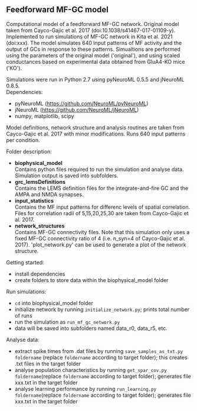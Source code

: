 ## Feedforward MF-GC model

Computational model of a feedforward MF-GC network. Original model taken from Cayco-Gajic et al. 2017 (doi:10.1038/s41467-017-01109-y). Implemented to run simulations of MF-GC network in Kita et al. 2021 (doi:xxx). The model simulates 640 input patterns of MF activity and the output of GCs in response to these patterns. Simualtions are performed using the parameters of the original model ('original'), and using scaled conductances based on experimental data obtained from GluA4-KO mice ('KO').  
  
Simulations were run in Python 2.7 using pyNeuroML 0.5.5 and jNeuroML 0.8.5.  
Dependencies:  
* pyNeuroML (https://github.com/NeuroML/pyNeuroML)  
* jNeuroML (https://github.com/NeuroML/jNeuroML)  
* numpy, matplotlib, scipy  
  
Model definitions, network structure and analysis routines are taken from Cayco-Gajic et al. 2017 with minor modifications. Runs 640 input patterns per condition.

Folder description:  
* __biophysical_model__  
Contains python files required to run the simulation and analyse data. Simulation output is saved into subfolders.
* __grc_lemsDefinitions__  
Contains the LEMS definition files for the integrate-and-fire GC and the AMPA and NMDA synapses.
* __input_statistics__  
Contains the MF input patterns for differenc levels of spatial correlation. Files for correlation radii of 5,15,20,25,30 are taken from Cayco-Gajic et al. 2017.
* __network_structures__  
Contains MF-GC connectivity files. Note that this simulation only uses a fixed MF-GC connectivity ratio of 4 (i.e. n_syn=4 of Cayco-Gajic et al. 2017). 'plot_network.py' can be used to generate a plot of the network structure.  
  
Getting started:  
* install dependencies  
* create folders to store data within the biophysical_model folder  

Run simulations:  
* `cd` into biophysical_model folder  
* initialize network by running `initialize_network.py`; prints total number of runs  
* run the simulation as `run_mf_gc_network.py`  
* data will be saved into subfolders named data_r0, data_r5, etc.  
  
Analyse data:  
* extract spike times from .dat files by running `save_samples_as_txt.py foldername` (replace `foldername` according to target folder); this creates .txt files in the target folder   
* analyse population characteristics by running `get_spar_cov.py foldername`(replace `foldername` according to target folder); generates file xxx.txt in the target folder  
* analyse learning performance by running `run_learning.py foldername`(replace `foldername` according to target folder); generates file xxx.txt in the target folder  
